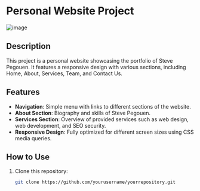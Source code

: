 # Personal Website Project
![image](https://github.com/user-attachments/assets/bb9724b0-16bb-4791-8f1f-117df10551b0)

## Description
This project is a personal website showcasing the portfolio of Steve Pegouen. It features a responsive design with various sections, including Home, About, Services, Team, and Contact Us.

## Features
- **Navigation**: Simple menu with links to different sections of the website.
- **About Section**: Biography and skills of Steve Pegouen.
- **Services Section**: Overview of provided services such as web design, web development, and SEO security.
- **Responsive Design**: Fully optimized for different screen sizes using CSS media queries.

## How to Use
1. Clone this repository:
   ```bash
   git clone https://github.com/yourusername/yourrepository.git
